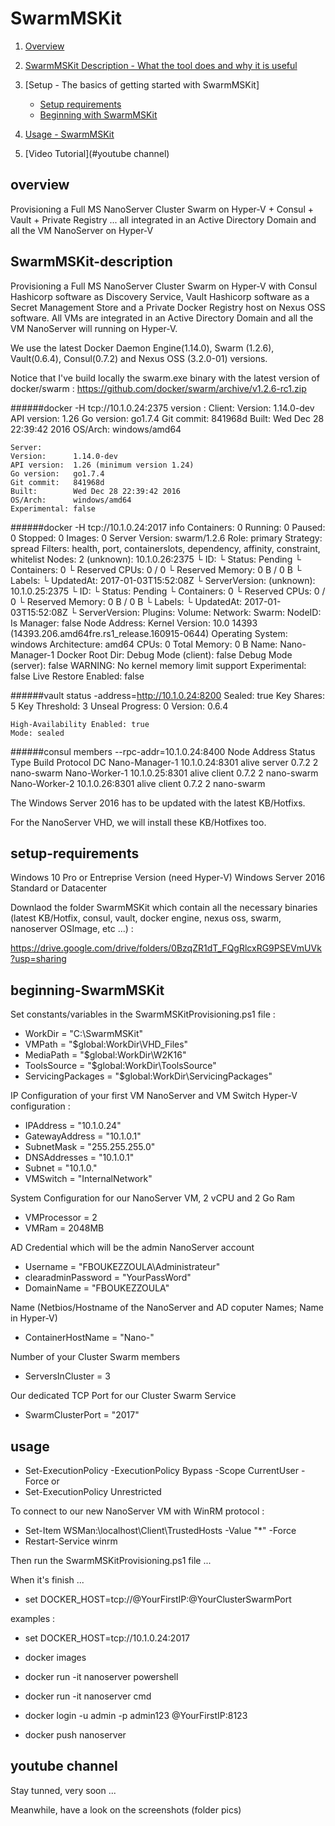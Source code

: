 # SwarmMSKit

1. [Overview](#overview)

2. [SwarmMSKit Description - What the tool does and why it is useful](#SwarmMSKit-description)
3. [Setup - The basics of getting started with SwarmMSKit]
    * [Setup requirements](#setup-requirements)
    * [Beginning with SwarmMSKit](#beginning-SwarmMSKit)
4. [Usage - SwarmMSKit](#usage)
5. [Video Tutorial](#youtube channel)

overview
-----

Provisioning a Full MS NanoServer Cluster Swarm on Hyper-V + Consul + Vault + Private Registry ... all integrated in an Active Directory Domain and all the VM NanoServer on Hyper-V 


SwarmMSKit-description
-----

Provisioning a Full MS NanoServer Cluster Swarm on Hyper-V with Consul Hashicorp software as Discovery Service, Vault Hashicorp software as a Secret Management Store and a Private Docker Registry host on Nexus OSS software.
All VMs are integrated in an Active Directory Domain and all the VM NanoServer will running on Hyper-V.

We use the latest Docker Daemon Engine(1.14.0), Swarm (1.2.6), Vault(0.6.4), Consul(0.7.2) and Nexus OSS (3.2.0-01) versions.

Notice that I've build locally the swarm.exe binary with the latest version of docker/swarm :
https://github.com/docker/swarm/archive/v1.2.6-rc1.zip

######docker -H tcp://10.1.0.24:2375 version :
	Client:
	Version:      1.14.0-dev
	API version:  1.26
	Go version:   go1.7.4
	Git commit:   841968d
	Built:        Wed Dec 28 22:39:42 2016
	OS/Arch:      windows/amd64

	Server:
	Version:      1.14.0-dev
	API version:  1.26 (minimum version 1.24)
	Go version:   go1.7.4
	Git commit:   841968d
	Built:        Wed Dec 28 22:39:42 2016
	OS/Arch:      windows/amd64
	Experimental: false
 

######docker -H tcp://10.1.0.24:2017 info
	Containers: 0
	Running: 0
	Paused: 0
	Stopped: 0
	Images: 0
	Server Version: swarm/1.2.6
	Role: primary
	Strategy: spread
	Filters: health, port, containerslots, dependency, affinity, constraint, whitelist
	Nodes: 2
	(unknown): 10.1.0.26:2375
	└ ID:
	└ Status: Pending
	└ Containers: 0
	└ Reserved CPUs: 0 / 0
	└ Reserved Memory: 0 B / 0 B
	└ Labels:
	└ UpdatedAt: 2017-01-03T15:52:08Z
	└ ServerVersion:
	(unknown): 10.1.0.25:2375
	└ ID:
	└ Status: Pending
	└ Containers: 0
	└ Reserved CPUs: 0 / 0
	└ Reserved Memory: 0 B / 0 B
	└ Labels:
	└ UpdatedAt: 2017-01-03T15:52:08Z
	└ ServerVersion:
	Plugins:
	Volume:
	Network:
	Swarm:
	NodeID:
	Is Manager: false
	Node Address:
	Kernel Version: 10.0 14393 (14393.206.amd64fre.rs1_release.160915-0644)
	Operating System: windows
	Architecture: amd64
	CPUs: 0
	Total Memory: 0 B
	Name: Nano-Manager-1
	Docker Root Dir:
	Debug Mode (client): false
	Debug Mode (server): false
	WARNING: No kernel memory limit support
	Experimental: false
	Live Restore Enabled: false

######vault status -address=http://10.1.0.24:8200
	Sealed: true
	Key Shares: 5
	Key Threshold: 3
	Unseal Progress: 0
	Version: 0.6.4

	High-Availability Enabled: true
	Mode: sealed
	
 
######consul members --rpc-addr=10.1.0.24:8400
	Node            Address         Status  Type    Build  Protocol  DC
	Nano-Manager-1  10.1.0.24:8301  alive   server  0.7.2  2         nano-swarm
	Nano-Worker-1   10.1.0.25:8301  alive   client  0.7.2  2         nano-swarm
	Nano-Worker-2   10.1.0.26:8301  alive   client  0.7.2  2         nano-swarm 
 
 
The Windows Server 2016 has to be updated with the latest KB/Hotfixs.

For the NanoServer VHD, we will install these KB/Hotfixes too.


setup-requirements
-----

Windows 10 Pro or Entreprise Version (need Hyper-V)
Windows Server 2016 Standard or Datacenter 

Downlaod the folder SwarmMSKit which contain all the necessary binaries (latest KB/Hotfix, consul, vault, docker engine, nexus oss, swarm, nanoserver OSImage, etc ...) :

https://drive.google.com/drive/folders/0BzqZR1dT_FQgRlcxRG9PSEVmUVk?usp=sharing


beginning-SwarmMSKit
-----

Set constants/variables in the SwarmMSKitProvisioning.ps1 file :

* WorkDir              = "C:\SwarmMSKit"
* VMPath               = "$global:WorkDir\VHD_Files"
* MediaPath            = "$global:WorkDir\W2K16"
* ToolsSource          = "$global:WorkDir\ToolsSource"
* ServicingPackages    = "$global:WorkDir\ServicingPackages"


IP Configuration of your first VM NanoServer and VM Switch Hyper-V configuration :

* IPAddress      = "10.1.0.24"
* GatewayAddress = "10.1.0.1"
* SubnetMask     = "255.255.255.0"
* DNSAddresses   = "10.1.0.1"
* Subnet         = "10.1.0."
* VMSwitch       = "InternalNetwork"

System Configuration for our NanoServer VM, 2 vCPU and 2 Go Ram
* VMProcessor           = 2
* VMRam                 = 2048MB

AD Credential which will be the admin NanoServer account
* Username              = "FBOUKEZZOULA\Administrateur"
* clearadminPassword    = "YourPassWord"
* DomainName            = "FBOUKEZZOULA"

Name (Netbios/Hostname of the NanoServer and AD coputer Names; Name in Hyper-V)

* ContainerHostName = "Nano-"

Number of your Cluster Swarm members 
* ServersInCluster   = 3

Our dedicated TCP Port for our Cluster Swarm Service
* SwarmClusterPort = "2017"


usage
-----

* Set-ExecutionPolicy -ExecutionPolicy Bypass -Scope CurrentUser -Force 
or 
* Set-ExecutionPolicy Unrestricted

To connect to our new NanoServer VM with WinRM protocol :

* Set-Item WSMan:\localhost\Client\TrustedHosts -Value "*" -Force
* Restart-Service winrm

Then run the SwarmMSKitProvisioning.ps1 file ...


When it's finish ...

* set DOCKER_HOST=tcp://@YourFirstIP:@YourClusterSwarmPort

examples :

* set DOCKER_HOST=tcp://10.1.0.24:2017

* docker images

* docker run -it nanoserver powershell
* docker run -it nanoserver cmd

* docker login -u admin -p admin123 @YourFirstIP:8123
* docker push nanoserver


youtube channel
-----

Stay tunned, very soon ...

Meanwhile, have a look on the screenshots (folder pics)


















